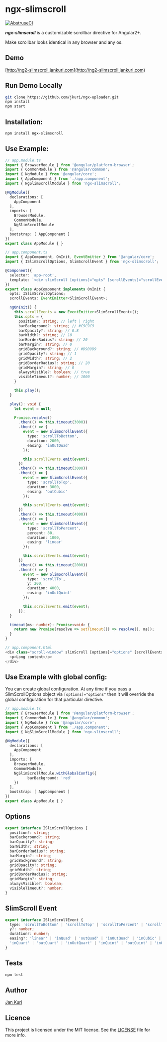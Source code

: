 # ngx-slimscroll

[![AbstruseCI](https://abstruse.bleenco.io/badge/3)](https://abstruse.bleenco.io/repo/3)

***ngx-slimscroll*** is a customizable scrollbar directive for Angular2+.

Make scrollbar looks identical in any browser and any os.

## Demo

[http://ng2-slimscroll.jankuri.com](http://ng2-slimscroll.jankuri.com)

## Run Demo Locally

```sh
git clone https://github.com/jkuri/ngx-uploader.git
npm install
npm start
```

## Installation:

```bash
npm install ngx-slimscroll
```

## Use Example:

```ts
// app.module.ts
import { BrowserModule } from '@angular/platform-browser';
import { CommonModule } from '@angular/common';
import { NgModule } from '@angular/core';
import { AppComponent } from './app.component';
import { NgSlimScrollModule } from 'ngx-slimscroll';

@NgModule({
  declarations: [
    AppComponent
  ],
  imports: [
    BrowserModule,
    CommonModule,
    NgSlimScrollModule
  ],
  bootstrap: [ AppComponent ]
})
export class AppModule { }

// app.component.ts
import { AppComponent, OnInit, EventEmitter } from '@angular/core';
import { ISlimScrollOptions, SlimScrollEvent } from 'ngx-slimscroll';

@Component({
  selector: 'app-root',
  template: `<div slimScroll [options]="opts" [scrollEvents]="scrollEvents"></div>`
})
export class AppComponent implements OnInit {
  opts: ISlimScrollOptions;
  scrollEvents: EventEmitter<SlimScrollEvent>;

  ngOnInit() {
    this.scrollEvents = new EventEmitter<SlimScrollEvent>();
    this.opts = {
      position?: string; // left | right
      barBackground?: string; // #C9C9C9
      barOpacity?: string; // 0.8
      barWidth?: string; // 10
      barBorderRadius?: string; // 20
      barMargin?: string; // 0
      gridBackground?: string; // #D9D9D9
      gridOpacity?: string; // 1
      gridWidth?: string; // 2
      gridBorderRadius?: string; // 20
      gridMargin?: string; // 0
      alwaysVisible?: boolean; // true
      visibleTimeout?: number; // 1000
    }

    this.play();
  }

  play(): void {
    let event = null;

    Promise.resolve()
      .then(() => this.timeout(3000))
      .then(() => {
        event = new SlimScrollEvent({
          type: 'scrollToBottom',
          duration: 2000,
          easing: 'inOutQuad'
        });

        this.scrollEvents.emit(event);
      })
      .then(() => this.timeout(3000))
      .then(() => {
        event = new SlimScrollEvent({
          type: 'scrollToTop',
          duration: 3000,
          easing: 'outCubic'
        });

        this.scrollEvents.emit(event);
      })
      .then(() => this.timeout(4000))
      .then(() => {
        event = new SlimScrollEvent({
          type: 'scrollToPercent',
          percent: 80,
          duration: 1000,
          easing: 'linear'
        });

        this.scrollEvents.emit(event);
      })
      .then(() => this.timeout(2000))
      .then(() => {
        event = new SlimScrollEvent({
          type: 'scrollTo',
          y: 200,
          duration: 4000,
          easing: 'inOutQuint'
        });

        this.scrollEvents.emit(event);
      });
  }

  timeout(ms: number): Promise<void> {
    return new Promise(resolve => setTimeout(() => resolve(), ms));
  }
}

// app.component.html
<div class="scroll-window" slimScroll [options]="options" [scrollEvents]="scrollEvents">
  <p>Long content</p>
</div>
```

## Use Example with global config:

You can create global configuration. At any time if you pass a SlimScrollOptions object via `[options]="options"` then it will override the global configuration for that particular directive. 
```ts
// app.module.ts
import { BrowserModule } from '@angular/platform-browser';
import { CommonModule } from '@angular/common';
import { NgModule } from '@angular/core';
import { AppComponent } from './app.component';
import { NgSlimScrollModule } from 'ngx-slimscroll';

@NgModule({
  declarations: [
    AppComponent
  ],
  imports: [
    BrowserModule,
    CommonModule,
    NgSlimScrollModule.withGlobalConfig({
          barBackground: 'red'
    })
  ],
  bootstrap: [ AppComponent ]
})
export class AppModule { }
```

## Options

```ts
export interface ISlimScrollOptions {
  position?: string;
  barBackground?: string;
  barOpacity?: string;
  barWidth?: string;
  barBorderRadius?: string;
  barMargin?: string;
  gridBackground?: string;
  gridOpacity?: string;
  gridWidth?: string;
  gridBorderRadius?: string;
  gridMargin?: string;
  alwaysVisible?: boolean;
  visibleTimeout?: number;
}
```

## SlimScroll Event

```ts
export interface ISlimScrollEvent {
  type: 'scrollToBottom' | 'scrollToTop' | 'scrollToPercent' | 'scrollTo';
  y?: number;
  duration?: number;
  easing?: 'linear' | 'inQuad' | 'outQuad' | 'inOutQuad' | 'inCubic' | 'outCubic' | 'inOutCubic' |
  'inQuart' | 'outQuart' | 'inOutQuart' | 'inQuint' | 'outQuint' | 'inOutQuint';
}
```

## Tests

```sh
npm test
```

## Author

[Jan Kuri](http://www.jankuri.com)

## Licence

This project is licensed under the MIT license. See the [LICENSE](LICENSE) file for more info.
